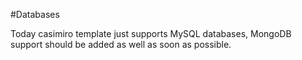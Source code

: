 #Databases

Today casimiro template just supports MySQL databases, MongoDB support 
should be added as well as soon as possible.